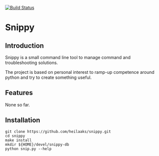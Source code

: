 
[![Build Status](https://travis-ci.org/heilaaks/snippy.svg?branch=master)](https://travis-ci.org/heilaaks/snippy)

# Snippy

## Introduction

Snippy is a small command line tool to manage command and troubleshooting
solutions.

The project is based on personal interest to ramp-up competence around python
and try to create something useful.

## Features

None so far.

## Installation

   ```
   git clone https://github.com/heilaaks/snippy.git
   cd snippy
   make install
   mkdir ${HOME}/devel/snippy-db
   python snip.py --help
   ```


